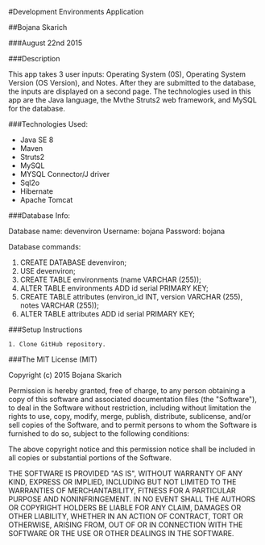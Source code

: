 #Development Environments Application

##Bojana Skarich

###August 22nd 2015

###Description

This app takes 3 user inputs: Operating System (0S), Operating System Version (OS Version), and Notes. After they are submitted to the database, the inputs are displayed on a second page. The technologies used in this app are the Java language, the Mvthe Struts2 web framework, and MySQL for the database.

###Technologies Used:

* Java SE 8
* Maven
* Struts2
* MySQL
* MYSQL Connector/J driver
* Sql2o
* Hibernate 
* Apache Tomcat



###Database Info:

Database name: devenviron
Username: bojana
Password: bojana

Database commands:

1. CREATE DATABASE devenviron;
2. USE devenviron;
3. CREATE TABLE environments (name VARCHAR (255));
4. ALTER TABLE environments ADD id serial PRIMARY KEY;
5. CREATE TABLE attributes (environ_id INT, version VARCHAR (255), notes VARCHAR (255));
6. ALTER TABLE attributes ADD id serial PRIMARY KEY;


###Setup Instructions

    1. Clone GitHub repository.


###The MIT License (MIT)

Copyright (c) 2015 Bojana Skarich

Permission is hereby granted, free of charge, to any person obtaining a copy of this software and associated documentation files (the "Software"), to deal in the Software without restriction, including without limitation the rights to use, copy, modify, merge, publish, distribute, sublicense, and/or sell copies of the Software, and to permit persons to whom the Software is furnished to do so, subject to the following conditions:

The above copyright notice and this permission notice shall be included in all copies or substantial portions of the Software.

THE SOFTWARE IS PROVIDED "AS IS", WITHOUT WARRANTY OF ANY KIND, EXPRESS OR IMPLIED, INCLUDING BUT NOT LIMITED TO THE WARRANTIES OF MERCHANTABILITY, FITNESS FOR A PARTICULAR PURPOSE AND NONINFRINGEMENT. IN NO EVENT SHALL THE AUTHORS OR COPYRIGHT HOLDERS BE LIABLE FOR ANY CLAIM, DAMAGES OR OTHER LIABILITY, WHETHER IN AN ACTION OF CONTRACT, TORT OR OTHERWISE, ARISING FROM, OUT OF OR IN CONNECTION WITH THE SOFTWARE OR THE USE OR OTHER DEALINGS IN THE SOFTWARE.